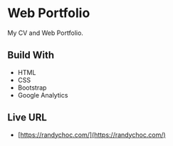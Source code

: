 # Web Portfolio

My CV and Web Portfolio.

## Build With

- HTML
- CSS
- Bootstrap
- Google Analytics

## Live URL

- [https://randychoc.com/](https://randychoc.com/)
